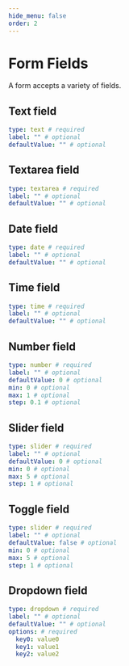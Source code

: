 ```yaml
---
hide_menu: false
order: 2
---
```

# Form Fields

A form accepts a variety of fields.

## Text field

```yaml
type: text # required
label: "" # optional
defaultValue: "" # optional
```

## Textarea field

```yaml
type: textarea # required
label: "" # optional
defaultValue: "" # optional
```

## Date field

```yaml
type: date # required
label: "" # optional
defaultValue: "" # optional
```

## Time field

```yaml
type: time # required
label: "" # optional
defaultValue: "" # optional
```

## Number field

```yaml
type: number # required
label: "" # optional
defaultValue: 0 # optional
min: 0 # optional
max: 1 # optional
step: 0.1 # optional
```

## Slider field

```yaml
type: slider # required
label: "" # optional
defaultValue: 0 # optional
min: 0 # optional
max: 5 # optional
step: 1 # optional
```

## Toggle field

```yaml
type: slider # required
label: "" # optional
defaultValue: false # optional
min: 0 # optional
max: 5 # optional
step: 1 # optional
```

## Dropdown field

```yaml
type: dropdown # required
label: "" # optional
defaultValue: "" # optional
options: # required
  key0: value0
  key1: value1
  key2: value2
```
